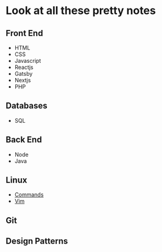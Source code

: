 # Look at all these pretty notes

## Front End

- HTML
- CSS
- Javascript
- Reactjs
- Gatsby
- Nextjs
- PHP

## Databases
- SQL

## Back End
- Node
- Java

## Linux

- [Commands](Commands)
- [Vim](Vim)

## Git

## Design Patterns


